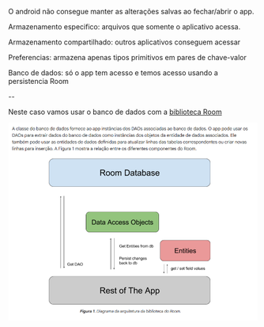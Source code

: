 O android não consegue manter as alterações salvas ao fechar/abrir o app.

Armazenamento especifico: arquivos que somente o aplicativo acessa.

Armazenamento compartilhado: outros aplicativos conseguem acessar

Preferencias: armazena apenas tipos primitivos em pares de chave-valor

Banco de dados: só o app tem acesso e temos acesso usando a persistencia Room

--

Neste caso vamos usar o banco de dados com a [biblioteca Room](https://developer.android.com/training/data-storage/room)

![alt text](image.png)

